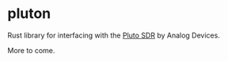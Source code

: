 # pluton

Rust library for interfacing with the [Pluto SDR](https://www.analog.com/en/resources/evaluation-hardware-and-software/evaluation-boards-kits/adalm-pluto.html) by Analog Devices.

More to come.